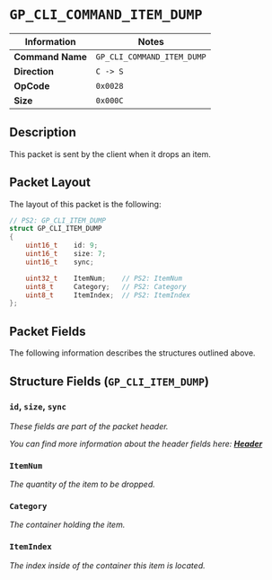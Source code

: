 # `GP_CLI_COMMAND_ITEM_DUMP`

| Information               | Notes |
|---                        |---    |
| **Command Name**          | `GP_CLI_COMMAND_ITEM_DUMP` |
| **Direction**             | `C -> S` |
| **OpCode**                | `0x0028` |
| **Size**                  | `0x000C` |

## Description

This packet is sent by the client when it drops an item.

## Packet Layout

The layout of this packet is the following:

```cpp
// PS2: GP_CLI_ITEM_DUMP
struct GP_CLI_ITEM_DUMP
{
    uint16_t    id: 9;
    uint16_t    size: 7;
    uint16_t    sync;

    uint32_t    ItemNum;    // PS2: ItemNum
    uint8_t     Category;   // PS2: Category
    uint8_t     ItemIndex;  // PS2: ItemIndex
};
```

## Packet Fields

The following information describes the structures outlined above.

## Structure Fields (`GP_CLI_ITEM_DUMP`)

### `id`, `size`, `sync`

_These fields are part of the packet header._

_You can find more information about the header fields here: [**Header**](/world/HEADER.md)_

### `ItemNum`

_The quantity of the item to be dropped._

### `Category`

_The container holding the item._

### `ItemIndex`

_The index inside of the container this item is located._
